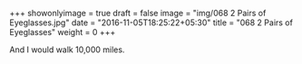 +++
showonlyimage = true
draft = false
image = "img/068 2 Pairs of Eyeglasses.jpg"
date = "2016-11-05T18:25:22+05:30"
title = "068 2 Pairs of Eyeglasses"
weight = 0
+++

And I would walk 10,000 miles.


